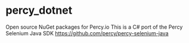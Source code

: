 # percy_dotnet
Open source NuGet packages for Percy.io
This is a C# port of the Percy Selenium Java SDK https://github.com/percy/percy-selenium-java
